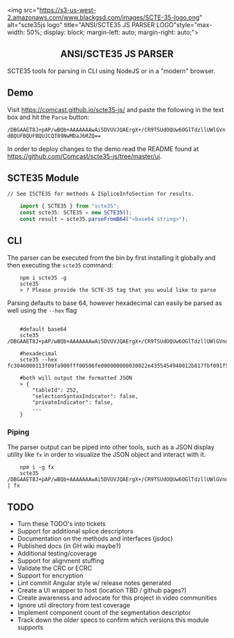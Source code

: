 <img  src="https://s3-us-west-2.amazonaws.com/www.blackgsd.com/images/SCTE-35-logo.png" alt="scte35js logo" title="ANSI/SCTE35 JS PARSER LOGO"style="max-width: 50%; display: block; margin-left: auto; margin-right: auto;">

<h2 align="center">ANSI/SCTE35 JS PARSER</h2>

SCTE35 tools for parsing in CLI using NodeJS or in a "modern" browser.

## Demo

Visit https://comcast.github.io/scte35-js/ and paste the following in the text box and hit the `Parse` button:

`/DBGAAET8J+pAP/wBQb+AAAAAAAwAi5DVUVJQAErgX+/CR9TSUdOQUw6OGlTdzllUWlGVndBQUFBQUFBQUJCQT09NwMDaJ6RZQ==`

In order to deploy changes to the demo read the README found at https://github.com/Comcast/scte35-js/tree/master/ui.

## SCTE35 Module

    // See ISCTE35 for methods & ISpliceInfoSection for results.

```typescript
    import { SCTE35 } from "scte35";
    const scte35: SCTE35 = new SCTE35();
    const result = scte35.parseFromB64("<base64 string>");
```

## CLI

The parser can be executed from the bin by first installing it globally and then executing the `scte35` command:

```terminal
    npm i scte35 -g
    scte35
    > ? Please provide the SCTE-35 tag that you would like to parse
```

Parsing defaults to base 64, however hexadecimal can easily be parsed as well using the `--hex` flag

```terminal

    #default base64
    scte35 /DBGAAET8J+pAP/wBQb+AAAAAAAwAi5DVUVJQAErgX+/CR9TSUdOQUw6OGlTdzllUWlGVndBQUFBQUFBQUJCQT09NwMDaJ6RZQ==

    #hexadecimal
    scte35 --hex fc3046000113f09fa900fff00506fe000000000030022e4355454940012b817fbf091f5349474e414c3a386953773965516946567741414141414141414242413d3d370303689e9165

    #both will output the formatted JSON
    > {
        "tableId": 252,
        "selectionSyntaxIndicator": false,
        "privateIndicator": false,
        ...
    }
```

### Piping

The parser output can be piped into other tools, such as a JSON display utility like `fx` in order to visualize the JSON object and interact with it.

```terminal
    npm i -g fx
    scte35 /DBGAAET8J+pAP/wBQb+AAAAAAAwAi5DVUVJQAErgX+/CR9TSUdOQUw6OGlTdzllUWlGVndBQUFBQUFBQUJCQT09NwMDaJ6RZQ== | fx
```

## TODO

- Turn these TODO's into tickets
- Support for additional splice descriptors
- Documentation on the methods and interfaces (jsdoc)
- Published docs (in GH wiki maybe?)
- Additional testing/coverage
- Support for alignment stuffing
- Validate the CRC or ECRC
- Support for encryption
- Lint commit Angular style w/ release notes generated
- Create a UI wrapper to host (location TBD / github pages?)
- Create awareness and advocate for this project in video communities
- Ignore util directory from test coverage
- Implement component count of the segmentation descriptor
- Track down the older specs to confirm which versions this module supports
